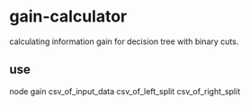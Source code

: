 # gain-calculator
calculating information gain for decision tree with binary cuts.

## use

node gain csv_of_input_data csv_of_left_split csv_of_right_split
